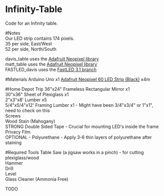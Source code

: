 # Infinity-Table
Code for an Infinity table.  

#Notes  
Our LED strip contains 174 pixels.  
35 per side, East/West  
52 per side, North/South  

davis_table uses the [Adafruit Neopixel library](https://github.com/adafruit/Adafruit_NeoPixel)  
matt_table uses the [Adafruit Neopixel library](https://github.com/adafruit/Adafruit_NeoPixel)    
FASTLED_davis uses the [FastLED 3.1 branch](https://github.com/FastLED/FastLED/tree/FastLED3.1)  

#Materials
Arduino Uno x1
[Adafruit Neopixel 60 LED Strip (Black)](http://www.adafruit.com/products/1461) x4m



#Home Depot Trip
36"x24" Frameless Rectangular Mirror x1  
30"x36" Sheet of Plexiglass x1  
2"x3"x8' Lumber x5  
5/4"x5/4"x12' Framing Lumber x1 - Might have been 3/4"x3/4" or 1"x1", need to check on this  
Screws  
Wood Stain (Mahogany)  
STRONG Double Sided Tape - Crucial for mounting LED's inside the frame  
Privacy Film  
OPTIONAL - Polyurethane - Apply 3-6 thin layers of polyurethane after staining

#Required Tools
Table Saw (a jigsaw works in a pinch) - for cutting plexiglass/wood  
Hammer  
Drill  
Level  
Glass Cleaner (Ammonia Free)  


TODO
